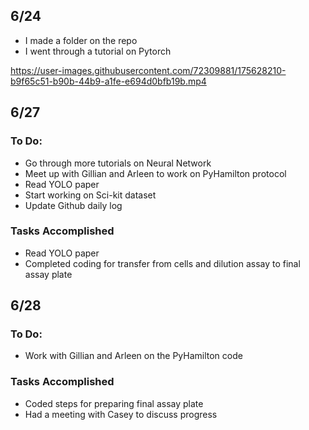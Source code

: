 ## 6/24
* I made a folder on the repo
* I went through a tutorial on Pytorch


https://user-images.githubusercontent.com/72309881/175628210-b9f65c51-b90b-44b9-a1fe-e694d0bfb19b.mp4

## 6/27
### To Do:
* Go through more tutorials on Neural Network
* Meet up with Gillian and Arleen to work on PyHamilton protocol
* Read YOLO paper
* Start working on Sci-kit dataset
* Update Github daily log
### Tasks Accomplished
* Read YOLO paper
* Completed coding for transfer from cells and dilution assay to final assay plate

## 6/28
### To Do:
* Work with Gillian and Arleen on the PyHamilton code
### Tasks Accomplished
* Coded steps for preparing final assay plate
* Had a meeting with Casey to discuss progress
